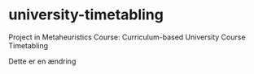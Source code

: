university-timetabling
======================

Project in Metaheuristics Course: Curriculum-based University Course Timetabling

Dette er en ændring